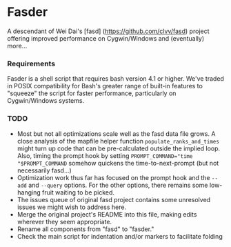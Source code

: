 # Fasder

A descendant of Wei Dai's [fasd] (https://github.com/clvv/fasd) project offering
improved performance on Cygwin/Windows and (eventually) more... 

### Requirements

Fasder is a shell script that requires bash version 4.1 or higher. 
We've traded in POSIX compatibility for Bash's greater range of built-in
features to "squeeze" the script for faster performance, particularly
on Cygwin/Windows systems.

### TODO

* Most but not all optimizations scale well as the fasd data file grows.
A close analysis of the mapfile helper function `populate_ranks_and_times`
might turn up code that can be pre-calculated outside the implied loop.
Also, timing the prompt hook by setting `PROMPT_COMMAND="time "$PROMPT_COMMAND`
somehow quickens the time-to-next-prompt (but not necessarily fasd...)
* Optimization work thus far has focused on the prompt hook and the `--add`
and `--query` options. For the other options, there remains some low-hanging
fruit waiting to be picked.
* The issues queue of original fasd project contains some unresolved issues we
might wish to address here.
* Merge the original project's README into this file, making edits wherever
they seem appropriate.
* Rename all components from "fasd" to "fasder."
* Check the main script for indentation and/or markers to facilitate folding
